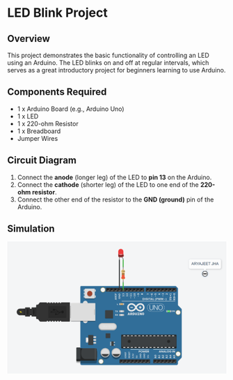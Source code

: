 # LED Blink Project

## Overview
This project demonstrates the basic functionality of controlling an LED using an Arduino. The LED blinks on and off at regular intervals, which serves as a great introductory project for beginners learning to use Arduino.

## Components Required
- 1 x Arduino Board (e.g., Arduino Uno)
- 1 x LED
- 1 x 220-ohm Resistor
- 1 x Breadboard
- Jumper Wires

## Circuit Diagram
1. Connect the **anode** (longer leg) of the LED to **pin 13** on the Arduino.
2. Connect the **cathode** (shorter leg) of the LED to one end of the **220-ohm resistor**.
3. Connect the other end of the resistor to the **GND (ground)** pin of the Arduino.

## Simulation

![alt text](image.png)